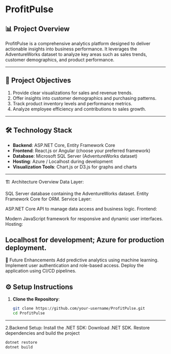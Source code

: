 # ProfitPulse

## 📊 Project Overview
ProfitPulse is a comprehensive analytics platform designed to deliver actionable insights into business performance. It leverages the AdventureWorks dataset to analyze key areas such as sales trends, customer demographics, and product performance.

---

## 🎯 Project Objectives
1. Provide clear visualizations for sales and revenue trends.
2. Offer insights into customer demographics and purchasing patterns.
3. Track product inventory levels and performance metrics.
4. Analyze employee efficiency and contributions to sales growth.

---

## 🛠️ Technology Stack
- **Backend**: ASP.NET Core, Entity Framework Core
- **Frontend**: React.js or Angular (choose your preferred framework)
- **Database**: Microsoft SQL Server (AdventureWorks dataset)
- **Hosting**: Azure / Localhost during development
- **Visualization Tools**: Chart.js or D3.js for graphs and charts

---
🏗️ Architecture Overview
Data Layer:

SQL Server database containing the AdventureWorks dataset.
Entity Framework Core for ORM.
Service Layer:

ASP.NET Core API to manage data access and business logic.
Frontend:

Modern JavaScript framework for responsive and dynamic user interfaces.
Hosting:

Localhost for development; Azure for production deployment.
---
🚀 Future Enhancements
Add predictive analytics using machine learning.
Implement user authentication and role-based access.
Deploy the application using CI/CD pipelines.

## ⚙️ Setup Instructions
1. **Clone the Repository**:
   ```bash
   git clone https://github.com/your-username/ProfitPulse.git
   cd ProfitPulse
---
2.Backend Setup:
Install the .NET SDK: Download .NET SDK.
Restore dependencies and build the project
```bash
dotnet restore
dotnet build


 

